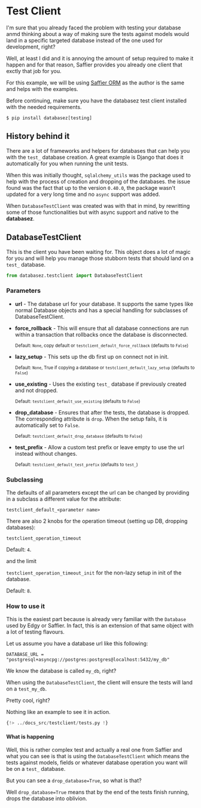 # Test Client

I'm sure that you already faced the problem with testing your database anmd thinking about a way
of making sure the tests against models would land in a specific targeted database instead of the
one used for development, right?

Well, at least I did and it is annoying the amount of setup required to make it happen and for that
reason, Saffier provides you already one client that exctly that job for you.

For this example, we will be using [Saffier ORM](https://saffier.tarsild.io) as the author is the same
and helps with the examples.

Before continuing, make sure you have the databasez test client installed with the needed
requirements.

```
$ pip install databasez[testing]
```

## History behind it

There are a lot of frameworks and helpers for databases that can help you with the `test_` database
creation. A great example is Django that does it automatically for you when running the unit tests.

When this was initially thought, `sqlalchemy_utils` was the package used to help with the process
of creation and dropping of the databases. the issue found was the fact that up to the version
`0.40.0`, the package wasn't updated for a very long time and no `async` support was added.

When `DatabaseTestClient` was created was with that in mind, by rewritting some of those
functionalities but with async support and native to the **databasez**.

## DatabaseTestClient

This is the client you have been waiting for. This object does a lot of magic for you and will
help you manage those stubborn tests that should land on a `test_` database.

```python
from databasez.testclient import DatabaseTestClient
```

### Parameters

* **url** - The database url for your database.
            It supports the same types like normal Database objects and has a special handling for subclasses of DatabaseTestClient.

* **force_rollback** - This will ensure that all database connections are run within a transaction
                       that rollbacks once the database is disconnected.

    <sup>Default: `None`, copy default or `testclient_default_force_rollback` (defaults to `False`) </sup>

* **lazy_setup** - This sets up the db first up on connect not in init.

    <sup>Default: `None`, True if copying a database or `testclient_default_lazy_setup` (defaults to `False`)</sup>

* **use_existing** - Uses the existing `test_` database if previously created and not dropped.

    <sup>Default: `testclient_default_use_existing` (defaults to `False`)</sup>

* **drop_database** - Ensures that after the tests, the database is dropped. The corresponding attribute is `drop`.
                      When the setup fails, it is automatically set to `False`.

    <sup>Default: `testclient_default_drop_database` (defaults to `False`)</sup>

* **test_prefix** - Allow a custom test prefix or leave empty to use the url instead without changes.

    <sup>Default: `testclient_default_test_prefix` (defaults to `test_`)</sup>

### Subclassing

The defaults of all parameters except the url can be changed by providing in a subclass a different value for the attribute:

`testclient_default_<parameter name>`

There are also 2 knobs for the operation timeout (setting up DB, dropping databases):

`testclient_operation_timeout`

Default: `4`.

and the limit

`testclient_operation_timeout_init` for the non-lazy setup in init of the database.

Default: `8`.

### How to use it

This is the easiest part because is already very familiar with the `Database` used by Edgy or Saffier. In
fact, this is an extension of that same object with a lot of testing flavours.

Let us assume you have a database url like this following:

```shell
DATABASE_URL = "postgresql+asyncpg://postgres:postgres@localhost:5432/my_db"
```

We know the database is called `my_db`, right?

When using the `DatabaseTestClient`, the client will ensure the tests will land on a `test_my_db`.

Pretty cool, right?

Nothing like an example to see it in action.

```python title="tests.py"
{!> ../docs_src/testclient/tests.py !}
```

#### What is happening

Well, this is rather complex test and actually a real one from Saffier and what you can see is
that is using the `DatabaseTestClient` which means the tests against models, fields or whatever
database operation you want will be on a `test_` database.

But you can see a `drop_database=True`, so what is that?

Well `drop_database=True` means that by the end of the tests finish running, drops the database
into oblivion.
